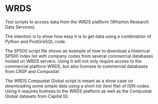 # WRDS
Test scripts to access data from the  WRDS platform (Wharton Research Data Services).

The intention is to show how easy it is to get data using a combination of Python and PostGreSQL code.

The SP500 script file shows an example of how to download a historical SP500 index list with company codes from several commercial databases hosted on WRDS servers. Using It will not only require access to the commercial platform WRDS, but also licenses to commercial databases from CRSP and Compustat.

The WRDS Compustat Global script is meant as a show case on downloading some simple data using a short list (text file) of ISIN codes. Using it requires licenses to the WRDS platform as well as the Compustat Global datasets from Capital IQ.
